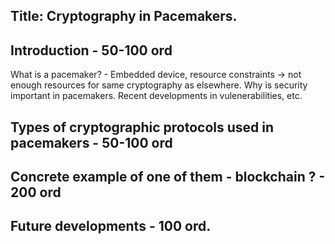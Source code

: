 
## Title: Cryptography in Pacemakers.

## Introduction - 50-100 ord
What is a pacemaker?
	- Embedded device, resource constraints -> not enough resources for same cryptography as elsewhere. 
Why is security important in pacemakers.
Recent developments in vulenerabilities, etc.

## Types of cryptographic protocols used in pacemakers - 50-100 ord


## Concrete example of one of them - blockchain ? - 200 ord


## Future developments - 100 ord.